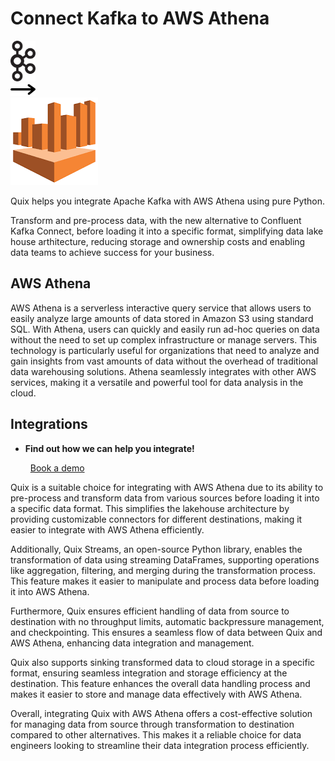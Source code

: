 # Connect Kafka to AWS Athena

<div class="connect-images cards blog-grid-card" markdown>
<div>
<img src="../images/kafka_logo.png" width="40px" />
</div>
<div>
<img src="../images/arrow.svg" width="40px" />
</div>
<div>
<img src="./images/aws-athena_1.jpg" />
</div>
</div>

Quix helps you integrate Apache Kafka with AWS Athena using pure Python.

Transform and pre-process data, with the new alternative to Confluent Kafka Connect, before loading it into a specific format, simplifying data lake house arthitecture, reducing storage and ownership costs and enabling data teams to achieve success for your business.

## AWS Athena

AWS Athena is a serverless interactive query service that allows users to easily analyze large amounts of data stored in Amazon S3 using standard SQL. With Athena, users can quickly and easily run ad-hoc queries on data without the need to set up complex infrastructure or manage servers. This technology is particularly useful for organizations that need to analyze and gain insights from vast amounts of data without the overhead of traditional data warehousing solutions. Athena seamlessly integrates with other AWS services, making it a versatile and powerful tool for data analysis in the cloud.

## Integrations

<div class="grid cards" markdown>

- __Find out how we can help you integrate!__

    <a class="md-button md-button--primary" href="https://share.hsforms.com/1iW0TmZzKQMChk0lxd_tGiw4yjw2?__hstc=175542013.2303933fbd746c0ac86d9ccbe9bc9100.1728383268831.1729603416735.1729620918855.31&__hssc=175542013.1.1729620918855&__hsfp=2132701734" target="_blank" style="margin:.5rem;">Book a demo</a>

</div>


Quix is a suitable choice for integrating with AWS Athena due to its ability to pre-process and transform data from various sources before loading it into a specific data format. This simplifies the lakehouse architecture by providing customizable connectors for different destinations, making it easier to integrate with AWS Athena efficiently.

Additionally, Quix Streams, an open-source Python library, enables the transformation of data using streaming DataFrames, supporting operations like aggregation, filtering, and merging during the transformation process. This feature makes it easier to manipulate and process data before loading it into AWS Athena.

Furthermore, Quix ensures efficient handling of data from source to destination with no throughput limits, automatic backpressure management, and checkpointing. This ensures a seamless flow of data between Quix and AWS Athena, enhancing data integration and management.

Quix also supports sinking transformed data to cloud storage in a specific format, ensuring seamless integration and storage efficiency at the destination. This feature enhances the overall data handling process and makes it easier to store and manage data effectively with AWS Athena.

Overall, integrating Quix with AWS Athena offers a cost-effective solution for managing data from source through transformation to destination compared to other alternatives. This makes it a reliable choice for data engineers looking to streamline their data integration process efficiently.

